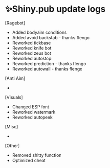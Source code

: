 # ✨Shiny.pub update logs
 [Ragebot]

- Added bodyaim conditions
- Added avoid backstab - thanks flengo
- Reworked tickbase
- Reworked knife bot
- Reworked zeus bot
- Reworked autostop
- Reworked prediction - thanks flengo
- Reworked autowall - thanks flengo


 [Anti Aim]
 
- 


 [Visuals]
 
- Changed ESP font
- Reworked watermark
- Reworked autopeek

 [Misc]
 
- 


 [Other]
 
- Removed shitty function
- Optimized cheat

